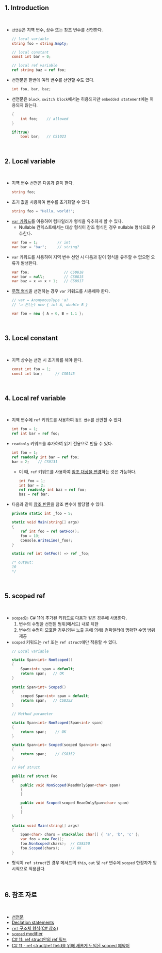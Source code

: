 ## 1. Introduction

<br>

- `선언문`은 지역 변수, 상수 또는 참조 변수를 선언한다.
    ```cs
    // local variable
    string foo = string.Empty;

    // local constant
    const int bar = 0;

    // local ref variable
    ref string baz = ref foo;
    ```
- 선언문은 한번에 여러 변수를 선언할 수도 있다.
    ```cs
    int foo, bar, baz;
    ```
- 선언문은 `block`, `switch block`에서는 허용되지만 `embedded statement`에는 허용되지 않는다.
    ```cs
    {
        int foo;    // allowed
    }

    if(true)
        bool bar;   // CS1023
    ```

<br>

## 2. Local variable

<br>

- 지역 변수 선언은 다음과 같이 한다.
    ```cs
    string foo;
    ```
- 초기 값을 사용하여 변수를 초기화할 수 있다.
    ```cs
    string foo = "Hello, world!";
    ```
- [`var` 키워드](https://peponi-paradise.tistory.com/entry/C-Language-implicitly-typed-local-variables-var)를 이용하여 컴파일러가 형식을 유추하게 할 수 있다.
    - Nullable 컨텍스트에서는 대상 형식이 참조 형식인 경우 nullable 형식으로 유추한다.
    ```cs
    var foo = 1;         // int
    var bar = "bar";     // string?
    ```
- `var` 키워드를 사용하여 지역 변수 선언 시 다음과 같이 형식을 유추할 수 없으면 오류가 발생한다.
    ```cs
    var foo;                // CS0818
    var bar = null;         // CS0815
    var baz = x => x + 1;   // CS8917
    ```
- [무명 형식](https://peponi-paradise.tistory.com/entry/C-Language-implicitly-typed-local-variables-var#%EC%9D%B5%EB%AA%85%20%ED%98%95%EC%8B%9D%EC%97%90%EC%84%9C%20%EC%82%AC%EC%9A%A9-1)을 선언하는 경우 `var` 키워드를 사용해야 한다.
    ```cs
    // var = AnonymousType 'a?
    // 'a 은(는) new { int A, double B }

    var foo = new { A = 0, B = 1.1 };
    ```

<br>

## 3. Local constant

<br>

- 지역 상수는 선언 시 초기화를 해야 한다.
    ```cs
    const int foo = 1;
    const int bar;      // CS0145
    ```

<br>

## 4. Local ref variable

<br>

- 지역 변수에 `ref` 키워드를 사용하여 `참조 변수`를 선언할 수 있다.
    ```cs
    int foo = 1;
    ref int bar = ref foo;
    ```
- `readonly` 키워드를 추가하여 읽기 전용으로 만들 수 있다.
    ```cs
    int foo = 1;
    ref readonly int bar = ref foo;
    bar = 2;    // CS0131
    ```
    - 이 때, `ref` 키워드를 사용하여 [참조 대상을 변경](https://peponi-paradise.tistory.com/entry/C-Language-Assignment-operator#%3D%20ref%20%ED%95%A0%EB%8B%B9-1)하는 것은 가능하다.
        ```cs
        int foo = 1;
        int bar = 2;
        ref readonly int baz = ref foo;
        baz = ref bar;
        ```
- 다음과 같이 [참조 반환](https://peponi-paradise.tistory.com/entry/C-Language-Ref-keyword-Parameter-modifier#%EC%B0%B8%EC%A1%B0%20%EB%B0%98%ED%99%98-1)을 참조 변수에 할당할 수 있다.
    ```cs
    private static int _foo = 5;

    static void Main(string[] args)
    {
        ref int foo = ref GetFoo();
        foo = 10;
        Console.WriteLine(_foo);
    }

    static ref int GetFoo() => ref _foo;

    /* output:
    10
    */
    ```

<br>

## 5. scoped ref

<br>

- `scoped`는 C# 11에 추가된 키워드로 다음과 같은 경우에 사용한다.
    1. 변수의 수명을 선언된 범위(메서드) 내로 제한
    2. 변수의 수명이 모호한 경우(외부 노출 등에 의해) 컴파일러에 명확한 수명 범위 제공
- `scoped` 키워드는 `ref` 또는 `ref struct`에만 적용할 수 있다.
    ```cs
    // Local variable

    static Span<int> NonScoped()
    {
        Span<int> span = default;
        return span;   // OK
    }
     
    static Span<int> Scoped()
    {
        scoped Span<int> span = default;
        return span;   // CS8352
    }
    ```
    ```cs
    // Method parameter

    static Span<int> NonScoped(Span<int> span)
    {
        return span;    // OK
    }

    static Span<int> Scoped(scoped Span<int> span)
    {
        return span;    // CS8352
    }
    ```
    ```cs
    // Ref struct

    public ref struct Foo
    {
        public void NonScoped(ReadOnlySpan<char> span)
        {
        }

        public void Scoped(scoped ReadOnlySpan<char> span)
        {
        }
    }
     
    static void Main(string[] args)
    {
        Span<char> chars = stackalloc char[] { 'a', 'b', 'c' };
        var foo = new Foo();
        foo.NonScoped(chars);  // CS8350
        foo.Scoped(chars);     // OK
    }
    ```
- 형식이 `ref struct`인 경우 메서드의 `this`, `out` 및 `ref` 변수에 `scoped` 한정자가 암시적으로 적용된다.

<br>

## 6. 참조 자료

<br>

- [선언문](https://learn.microsoft.com/ko-kr/dotnet/csharp/language-reference/statements/declarations)
- [Declation statements](https://learn.microsoft.com/ko-kr/dotnet/csharp/language-reference/language-specification/statements#136-declaration-statements)
- [`ref` 구조체 형식(C# 참조)](https://learn.microsoft.com/ko-kr/dotnet/csharp/language-reference/builtin-types/ref-struct)
- [`scoped` modifier](https://learn.microsoft.com/ko-kr/dotnet/csharp/language-reference/proposals/csharp-11.0/low-level-struct-improvements#scoped-modifier)
- [C# 11: ref struct안의 ref 필드](http://m.csharpstudy.com/latest/View/?aspx=CS11-ref-field.aspx)
- [C# 11 - ref struct/ref field를 위해 새롭게 도입된 scoped 예약어](https://www.sysnet.pe.kr/2/0/13276)